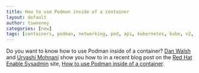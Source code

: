 ```yaml
---
title: How to use Podman inside of a container
layout: default
author: tsweeney
categories: [new]
tags: [containers, podman, networking, pod, api, kubernetes, kube, v2, hpc, windows, mac]
---
```


Do you want to know how to use Podman inside of a container? [Dan Walsh](https://twitter.com/rhatdan) and [Urvashi Mohnani](https://twitter.com/umohnani8) show you how to in a recent blog post on the [Red Hat Enable Sysadmin](https://www.redhat.com/sysadmin/) site, [How to use Podman inside of a container](https://www.redhat.com/sysadmin/podman-inside-container).
